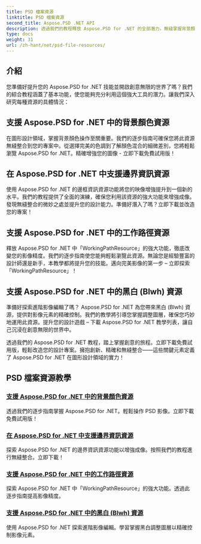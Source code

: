 ```yaml
---
title: PSD 檔案資源
linktitle: PSD 檔案資源
second_title: Aspose.PSD .NET API
description: 透過我們的教程釋放 Aspose.PSD for .NET 的全部潛力。無縫掌握背景顏色、邊框資訊、工作路徑、黑白資源。
type: docs
weight: 31
url: /zh-hant/net/psd-file-resources/
---
```


## 介紹

您準備好提升您的 Aspose.PSD for .NET 技能並開啟創意無限的世界了嗎？我們的綜合教程涵蓋了基本功能，使您能夠充分利用這個強大工具的潛力。讓我們深入研究每種資源的具體情況：

## 支援 Aspose.PSD for .NET 中的背景顏色資源

在圖形設計領域，掌握背景顏色操作至關重要。我們的逐步指南可確保您將此資源無縫整合到您的專案中。從選擇完美的色調到了解顏色混合的細微差別，您將輕鬆瀏覽 Aspose.PSD for .NET。精確增強您的圖像 - 立即下載免費試用版！

## 在 Aspose.PSD for .NET 中支援邊界資訊資源

使用 Aspose.PSD for .NET 的邊框資訊資源功能將您的映像增強提升到一個新的水平。我們的教程提供了全面的演練，確保您利用該資源的強大功能來增強成像。發現無縫整合的微妙之處並提升您的設計能力。準備好潛入了嗎？立即下載並改造您的專案！

## 支援 Aspose.PSD for .NET 中的工作路徑資源

釋放 Aspose.PSD for .NET 中「WorkingPathResource」的強大功能，徹底改變您的影像精度。我們的逐步指南使您能夠輕鬆瀏覽此資源。無論您是經驗豐富的設計師還是新手，本教學都將提升您的技能。邁向完美影像的第一步 – 立即探索「WorkingPathResource」！

## 支援 Aspose.PSD for .NET 中的黑白 (Blwh) 資源

準備好探索進階影像編輯了嗎？ Aspose.PSD for .NET 為您帶來黑白 (Blwh) 資源，提供對影像元素的精確控制。我們的教學將引導您掌握調整圖層，確保您巧妙地運用此資源。提升您的設計遊戲 – 下載 Aspose.PSD for .NET 教學列表，讓自己沉浸在創意無限的世界中。

透過我們的 Aspose.PSD for .NET 教程，踏上掌握創意的旅程。立即下載免費試用版，輕鬆改造您的設計專案。擁抱創新、精確和無縫整合——這些關鍵元素定義了 Aspose.PSD for .NET 在圖形設計領域的實力！

## PSD 檔案資源教學
### [支援 Aspose.PSD for .NET 中的背景顏色資源](./supporting-background-color-resource/)
透過我們的逐步指南掌握 Aspose.PSD for .NET。輕鬆操作 PSD 影像。立即下載免費試用版！
### [在 Aspose.PSD for .NET 中支援邊界資訊資源](./supporting-border-information-resource/)
探索 Aspose.PSD for .NET 的邊界資訊資源功能以增強成像。按照我們的教程進行無縫整合。立即下載！
### [支援 Aspose.PSD for .NET 中的工作路徑資源](./supporting-working-path-resource/)
探索 Aspose.PSD for .NET 中「WorkingPathResource」的強大功能。透過此逐步指南提高影像精度。
### [支援 Aspose.PSD for .NET 中的黑白 (Blwh) 資源](./supporting-black-and-white-blwh-resource/)
使用 Aspose.PSD for .NET 探索進階影像編輯。學習掌握黑白調整圖層以精確控制影像元素。